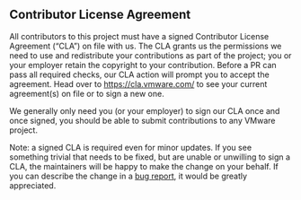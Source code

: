 ## Contributor License Agreement

All contributors to this project must have a signed Contributor License Agreement (“CLA”) on file with us. The CLA grants us the permissions we need to use and redistribute your contributions as part of the project; you or your employer retain the copyright to your contribution. Before a PR can pass all required checks, our CLA action will prompt you to accept the agreement. Head over to https://cla.vmware.com/ to see your current agreement(s) on file or to sign a new one.

We generally only need you (or your employer) to sign our CLA once and once signed, you should be able to submit contributions to any VMware project.

Note: a signed CLA is required even for minor updates. If you see something trivial that needs to be fixed, but are unable or unwilling to sign a CLA, the maintainers will be happy to make the change on your behalf. If you can describe the change in a [bug report](https://github.com/vmware-tanzu/community-edition/issues/new/choose), it would be greatly appreciated. 